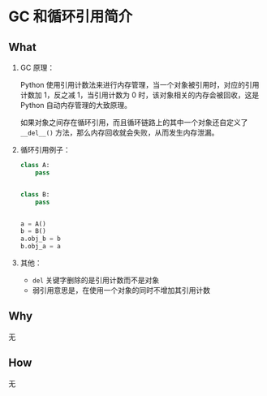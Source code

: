 # GC 和循环引用简介

## What

1. GC 原理：

    Python 使用引用计数法来进行内存管理，当一个对象被引用时，对应的引用计数加 1，反之减 1，当引用计数为 0 时，该对象相关的内存会被回收，这是 Python 自动内存管理的大致原理。

    如果对象之间存在循环引用，而且循环链路上的其中一个对象还自定义了 `__del__()` 方法，那么内存回收就会失败，从而发生内存泄漏。

2. 循环引用例子：

    ```python
    class A:
        pass


    class B:
        pass


    a = A()
    b = B()
    a.obj_b = b
    b.obj_a = a
    ```

3. 其他：

    - `del` 关键字删除的是引用计数而不是对象
    - 弱引用意思是，在使用一个对象的同时不增加其引用计数

## Why

无

## How

无